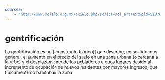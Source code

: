 ```yaml
---
sources:
    - "http://www.scielo.org.mx/scielo.php?script=sci_arttext&pid=S1870-00632013000200003"
---
```

# gentrificación
La gentrificación es un [[constructo teórico]] que describe, en sentido muy general, el aumento en el precio del suelo en una zona urbana (o cercana a la urbe) y el desplazamiento de los pobladores a otros lugares debido al incremento de ocupación de nuevos residentes con mayores ingresos, que típicamente no habitaban la zona.
